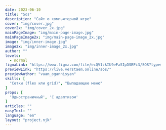```yaml
---
date: 2023-06-10
title: "Sos"
description: "Сайт о компьютерной игре"
cover: "img/cover.jpg"
cover2x: "img/cover_2x.jpg"
mainPageImage: "img/main-page-image.jpg"
mainPageImage2x: "img/main-page-image_2x.jpg"
image: "img/inner-image.jpg"
image2x: "img/inner-image_2x.jpg"
author: ""
levels:
  - normal
figmaLink: "https://www.figma.com/file/ecQV1zkIU9eFaSIpDSEPi3/SOS?type=design&node-id=0%3A1&t=Qripy8nulDiPp88H-1"
previewLink: "https://live.verstaem.online/sos/"
previewAuthor: "vaan_ogannisyan"
skills: [
  "Сетки (flex или grid)", "Выпадающее меню"
]
props: [
  'Одностраничный', 'С адаптивом'
]
articles: ""
easyText: ""
language: "en"
layout: "project.njk"
---
```

